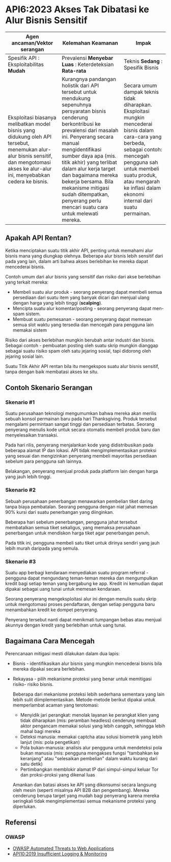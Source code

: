 # API6:2023 Akses Tak Dibatasi ke Alur Bisnis Sensitif

| Agen ancaman/Vektor serangan | Kelemahan Keamanan | Impak |
| - | - | - |
| Spesifik API : Eksploitabilitas **Mudah** | Prevalensi **Menyebar Luas** : Keterdeteksian **Rata-rata** | Teknis **Sedang** : Spesifik Bisnis |
| Eksploitasi biasanya melibatkan model bisnis yang didukung oleh API tersebut, menemukan alur-alur bisnis sensitif, dan mengotomasi akses ke alur-alur ini, menyebabkan cedera ke bisnis. | Kurangnya pandangan holistik dari API tersebut untuk mendukung sepenuhnya persyaratan bisnis cenderung berkontribusi ke prevalensi dari masalah ini. Penyerang secara manual mengidentifikasi sumber daya apa (mis. titik akhir) yang terlibat dalam alur kerja target dan bagaimana mereka bekerja bersama. Bila mekanisme mitigasi sudah ditempatkan, penyerang perlu mencari suatu cara untuk melewati mereka. | Secara umum dampak teknis tidak diharapkan. Eksploitasi mungkin mencederai bisnis dalam cara-cara yang berbeda, sebagai contoh: mencegah pengguna sah untuk membeli suatu produk, atau mengarah ke inflasi dalam ekonomi internal dari suatu permainan. |

## Apakah API Rentan?

Ketika menciptakan suatu titik akhir API, penting untuk memahami alur bisnis
mana yang diungkap olehnya. Beberapa alur bisnis lebih sensitif dari pada yang
lain, dalam arti bahwa akses berlebihan ke mereka dapat mencederai bisnis.

Contoh umum dari alur bisnis yang sensitif dan risiko dari akse berlebihan 
yang terkait mereka:

* Membeli suatu alur produk - seorang penyerang dapat membeli semua persediaan
  dari suatu item yang banyak dicari dan menjual ulang dengan harga yang lebih
  tinggi (**scalping**).
* Mencipta suatu alur komentar/posting - seorang penyerang dapat men-spam 
  sistem.
* Membuat suatu pemesanan - seorang penyerang dapat memesan semua slot waktu
  yang tersedia dan mencegah para pengguna lain memakai sistem

Risiko dari akses berlebihan mungkin berubah antar industri dan bisnis. 
Sebagai contoh - pembuatan posting oleh suatu skrip mungkin dianggap sebagai
suatu risiko spam oleh satu jejaring sosial, tapi didorong oleh jejaring
sosial lain.

Suatu Titik Akhir API rentan bila itu mengekspos suatu alur bisnis sensitif,
tanpa dengan baik membatasi akses ke situ.

## Contoh Skenario Serangan

### Skenario #1

Suatu perusahaan teknologi mengumumkan bahwa mereka akan merilis sebuah konsol
permainan baru pada hari Thanksgiving. Produk tersebut mengalami permintaan
sangat tinggi dan persediaan terbatas. Seorang penyerang menulis kode untuk
secara otomatis membeli produk baru dan menyelesaikan transaksi.

Pada hari rilis, penyerang menjalankan kode yang didistribusikan pada beberapa
alamat IP dan lokasi. API tidak mengimplementasikan proteksi yang sesuai dan
mengizinkan penyerang membeli mayoritas persediaan sebelum para pengguna sah
lainnya.

Belakangan, penyerang menjual produk pada platform lain dengan harga yang jauh
lebih tinggi.

### Skenario #2

Sebuah perusahaan penerbangan menawarkan pembelian tiket daring tanpa biaya
pembatalan. Seorang pengguna dengan niat jahat memesan 90% kursi dari suatu
penerbangan yang diinginkan.

Beberapa hari sebelum penerbangan, pengguna jahat tersebut membatalkan semua
tiket sekaligus, yang memaksa perusahaan penerbangan untuk mendiskon harga
tiket agar penerbangan penuh.

Pada titik ini, pengguna membeli satu tiket untuk dirinya sendiri yang jauh
lebih murah daripada yang semula.

### Skenario #3

Suatu app berbagi kendaraan menyediakan suatu program referral - pengguna
dapat mengundang teman-teman mereka dan mengumpulkan kredit bagi setiap teman
yang bergabung ke app. Kredit ini kemudian dapat dipakai sebagai uang tunai
untuk memesan kendaraan.

Seorang penyerang mengeksploitasi alur ini dengan menulis suatu skrip untuk
mengotomasi proses pendaftaran, dengan setiap pengguna baru menambahkan 
kredit ke dompet penyerang.

Penyerang tersebut nanti dapat menikmati tumpangan bebas atau menjual akunnya
dengan kredit yang berlebihan untuk uang tunai.

## Bagaimana Cara Mencegah

Perencanaan mitigasi mesti dilakukan dalam dua lapis:

* Bisnis - identifikasikan alur bisnis yang mungkin mencederai bisnis bila
  mereka dipakai secara berlebihan.
* Rekayasa - pilih mekanisme proteksi yang benar untuk memitigasi risiko-
  risiko bisnis.

  Beberapa dari mekanisme proteksi lebih sederhana sementara yang lain lebih
  sulit diimplementasikan. Metode-metode berikut dipakai untuk memperlambat
  acaman yang terotomasi:

  * Menyidik jari perangkat: menolak layanan ke perangkat klien yang tidak
    diharapkan (mis: peramban headless) cenderung membuat aktor pengancam
    memakai solusi yang lebih canggih, sehingga lebih mahal bagi mereka
  * Deteksi manusia: memakai captcha atau solusi biometrik yang lebih lanjut
    (mis: pola pengetikan)
  * Pola bukan-manusia: analisis alur pengguna untuk mendeteksi pola bukan
    manusia (mis: pengguna mengakses fungsi "tambahkan ke keranjang" atau
    "selesaikan pembelian" dalam waktu kurang dari satu detik)
  * Pertimbangkan memblokir alamat IP dari simpul-simpul keluar Tor dan 
    proksi-proksi yang dikenal luas

  Amankan dan batasi akses ke API yang dikonsumsi secara langsung oleh mesin
  (seperti misalnya API B2B dan pengembang). Mereka cenderung berupa target 
  yang mudah bagi penyerang karena mereka seringkali tidak mengimplementasi
  semua mekanisme proteksi yang diperlukan.

## Referensi

### OWASP

* [OWASP Automated Threats to Web Applications][1]
* [API10:2019 Insufficient Logging & Monitoring][2]

[1]: https://owasp.org/www-project-automated-threats-to-web-applications/
[2]: https://owasp.org/API-Security/editions/2019/en/0xaa-insufficient-logging-monitoring/

